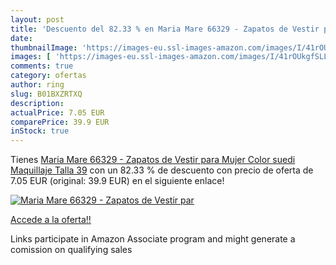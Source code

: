 ```yaml
---
layout: post
title: 'Descuento del 82.33 % en Maria Mare 66329 - Zapatos de Vestir par'
date: 
thumbnailImage: 'https://images-eu.ssl-images-amazon.com/images/I/41rOUkgfSLL._SL200_.jpg'
images: [ 'https://images-eu.ssl-images-amazon.com/images/I/41rOUkgfSLL._SL200_.jpg' ]
comments: true
category: ofertas
author: ring
slug: B01BXZRTXQ
description:
actualPrice: 7.05 EUR
comparePrice: 39.9 EUR
inStock: true
---
```


Tienes [Maria Mare 66329 - Zapatos de Vestir para Mujer  Color suedi Maquillaje  Talla 39](https://www.amazon.es/dp/B01BXZRTXQ/?tag=tolees-21) con un 82.33 % de descuento con precio de oferta de 7.05 EUR (original: 39.9 EUR) en el siguiente enlace!

[![Maria Mare 66329 - Zapatos de Vestir par](https://images-eu.ssl-images-amazon.com/images/I/41rOUkgfSLL._SL200_.jpg)](https://www.amazon.es/dp/B01BXZRTXQ/?tag=tolees-21)

[Accede a la oferta!!](https://www.amazon.es/dp/B01BXZRTXQ/?tag=tolees-21)

Links participate in Amazon Associate program and might generate a comission on qualifying sales



